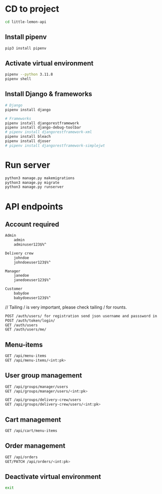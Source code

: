 # CD to  project
```bash
cd little-lemon-api
```

## Install pipenv
```bash
pip3 install pipenv
```

## Activate virtual environment
```bash
pipenv --python 3.11.8
pipenv shell
```

## Install Django & frameworks
```bash
# Django
pipenv install django

# Frameworks
pipenv install djangorestframework
pipenv install django-debug-toolbar
# pipenv install djangorestframework-xml
pipenv install bleach
pipenv install djoser
# pipenv install djangorestframework-simplejwt
```

# Run server
```bash
python3 manage.py makemigrations
python3 manage.py migrate
python3 manage.py runserver
```

# API endpoints
## Account required
```bash
Admin
    admin
    adminuser123$%^

Delivery crew
    johndoe
    johndoeuser123$%^

Manager
    janedoe
    janedoeuser123$%^

Customer
    babydoe
    babydoeuser123$%^
```
// Tailing / is very important, please check tailing / for rounts.
```bash
POST /auth/users/ for registration send json username and passsword in the body
POST /auth/token/login/
GET /auth/users
GET /auth/users/me/
```

## Menu-items
```bash
GET /api/menu-items
GET /api/menu-items/<int:pk>
```

## User group management 
```bash
GET /api/groups/manager/users
GET /api/groups/manager/users/<int:pk>
```

```bash
GET /api/groups/delivery-crew/users
GET /api/groups/delivery-crew/users/<int:pk>
```

## Cart management
```bash
GET /api/cart/menu-items
```

## Order management
```bash
GET /api/orders
GET/PATCH /api/orders/<int:pk>
```

## Deactivate virtual environment
```bash
exit
```

